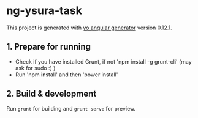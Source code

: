 # ng-ysura-task

This project is generated with [yo angular generator](https://github.com/yeoman/generator-angular)
version 0.12.1.

## 1. Prepare for running

- Check if you have installed Grunt, if not 'npm install -g grunt-cli' (may ask for sudo :) )
- Run 'npm install' and then 'bower install'

## 2. Build & development

Run `grunt` for building and `grunt serve` for preview.
